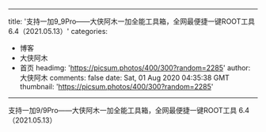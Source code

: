 
---
title: '支持一加9_9Pro——大侠阿木一加全能工具箱，全网最便捷一键ROOT工具 6.4（2021.05.13）'
categories: 
 - 博客
 - 大侠阿木
 - 首页
headimg: 'https://picsum.photos/400/300?random=2285'
author: 大侠阿木
comments: false
date: Sat, 01 Aug 2020 04:35:38 GMT
thumbnail: 'https://picsum.photos/400/300?random=2285'
---

<div>   
支持一加9/9Pro——大侠阿木一加全能工具箱，全网最便捷一键ROOT工具 6.4（2021.05.13）  
</div>
            